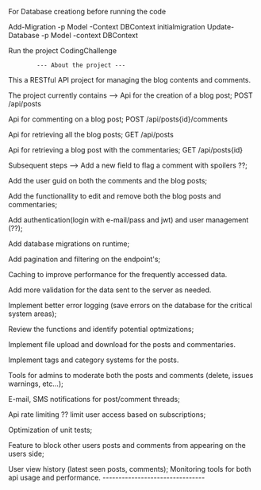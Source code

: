 For Database creationg before running the code

Add-Migration -p Model -Context DBContext initialmigration
Update-Database -p Model -context DBContext

Run the project CodingChallenge


			--- About the project ---

This a RESTful API project for managing the blog contents and comments.

The project currently contains -->
Api for the creation of a blog post; POST /api/posts

Api for commenting on a blog post; POST /api/posts{id}/comments

Api for retrieving all the blog posts; GET /api/posts

Api for retrieving a blog post with the commentaries; GET /api/posts{id}


Subsequent steps -->
Add a new field to flag a comment with spoilers ??;

Add the user guid on both the comments and the blog posts;

Add the functionallity to edit and remove both the blog posts and commentaries;

Add authentication(login with e-mail/pass and jwt) and user management (??);

Add database migrations on runtime;

Add pagination and filtering on the endpoint's;

Caching to improve performance for the frequently accessed data.

Add more validation for the data sent to the server as needed.

Implement better error logging (save errors on the database for the critical system areas);

Review the functions and identify potential optmizations;

Implement file upload and download for the posts and commentaries.

Implement tags and category systems for the posts.

Tools for admins to moderate both the posts and comments (delete, issues warnings, etc...);

E-mail, SMS notifications for post/comment threads;

Api rate limiting ?? limit user access based on subscriptions;

Optimization of unit tests;

Feature to block other users posts and comments from appearing on the users side;

User view history (latest seen posts, comments);
Monitoring tools for both api usage and performance.
			--------------------------------
